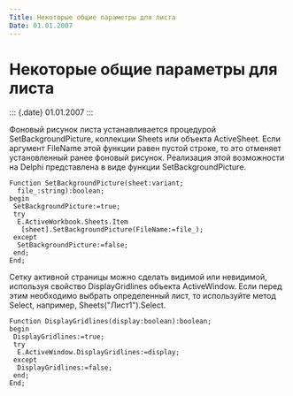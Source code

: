 ```yaml
---
Title: Некоторые общие параметры для листа
Date: 01.01.2007
---
```



Некоторые общие параметры для листа
===================================

::: {.date}
01.01.2007
:::


Фоновый рисунок листа устанавливается процедурой SetBackgroundPicture,
коллекции Sheets или объекта ActiveSheet. Если аргумент FileName этой
функции равен пустой строке, то это отменяет установленный ранее фоновый
рисунок. Реализация этой возможности на Delphi представлена в виде
функции SetBackgroundPicture.

    Function SetBackgroundPicture(sheet:variant;
      file_:string):boolean;
    begin
     SetBackgroundPicture:=true;
     try
      E.ActiveWorkbook.Sheets.Item
       [sheet].SetBackgroundPicture(FileName:=file_);
     except
      SetBackgroundPicture:=false;
     end;
    End;


Сетку активной страницы можно сделать видимой или невидимой, используя
свойство DisplayGridlines объекта ActiveWindow. Если перед этим
необходимо выбрать определенный лист, то используйте метод Select,
например, Sheets("Лист1").Select.

    Function DisplayGridlines(display:boolean):boolean;
    begin
     DisplayGridlines:=true;
     try
      E.ActiveWindow.DisplayGridlines:=display;
     except
      DisplayGridlines:=false;
     end;
    End;

